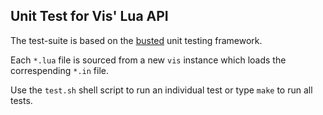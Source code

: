 Unit Test for Vis' Lua API
--------------------------

The test-suite is based on the [busted][] unit testing framework.

Each `*.lua` file is sourced from a new `vis` instance which loads the
correspending `*.in` file.

Use the `test.sh` shell script to run an individual test or type `make`
to run all tests.

[busted]: https://lunarmodules.github.io/busted
